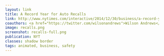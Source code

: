 ```yaml
---
layout: link
title: A Record Year for Auto Recalls
link: http://www.nytimes.com/interactive/2014/12/30/business/a-record-year-for-auto-recalls.html
coauthors: <a href="https://twitter.com/wilsonandrews">Wilson Andrews</a>
image: recalls.png
screenshot: recalls-full.png
publication: NYT
classes: shadow border
tags: animated, business, safety
---
```

